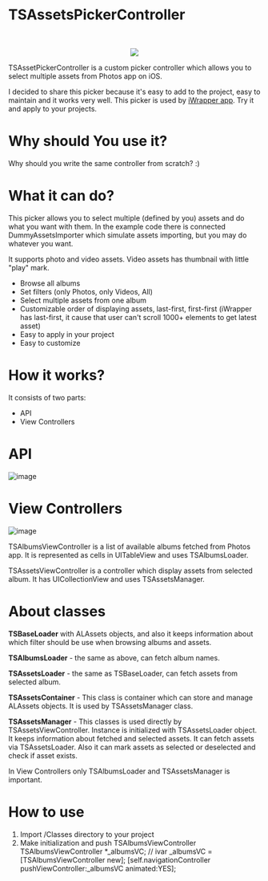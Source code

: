 TSAssetsPickerController
========================
<p>&nbsp;</p>
<p><p align="center"><img src="https://raw.github.com/tomkowz/TSAssetsPickerController/master/docs/demo.gif"/></p></p>



TSAssetPickerController is a custom picker controller which allows you to select multiple assets from Photos app on iOS.

I decided to share this picker because it's easy to add to the project, easy to maintain and it works very well. This picker is used by [iWrapper app](https://itunes.apple.com/pl/app/iwrapper-superb-screenshots/id549973157?mt=8). Try it and apply to your projects.


Why should You use it?
========================
Why should you write the same controller from scratch? :)


What it can do?
========================
This picker allows you to select multiple (defined by you) assets and do what you want with them. In the example code there is connected DummyAssetsImporter which simulate assets importing, but you may do whatever you want.

It supports photo and video assets. Video assets has thumbnail with little "play" mark. 

- Browse all albums
- Set filters (only Photos, only Videos, All)
- Select multiple assets from one album
- Customizable order of displaying assets, last-first, first-first (iWrapper has last-first, it cause that user can't scroll 1000+ elements to get latest asset)
- Easy to apply in your project
- Easy to customize


How it works?
========================

It consists of two parts:
- API
- View Controllers


API
=========================
![image](https://github.com/tomkowz/TSAssetsPickerController/blob/master/docs/diag1.png?raw=true)


View Controllers
=========================
![image](https://github.com/tomkowz/TSAssetsPickerController/blob/master/docs/diag2.png?raw=true)


TSAlbumsViewController is a list of available albums fetched from Photos app. It is represented as cells in UITableView and uses TSAlbumsLoader. 

TSAssetsViewController is a controller which display assets from selected album. It has UICollectionView and uses TSAssetsManager. 


About classes
=========================
**TSBaseLoader** with ALAssets objects, and also it keeps information about which filter should be use when browsing albums and assets.

**TSAlbumsLoader** - the same as above, can fetch album names.

**TSAssetsLoader** - the same as TSBaseLoader, can fetch assets from selected album.

**TSAssetsContainer** - This class is container which can store and manage ALAssets objects. It is used by TSAssetsManager class.

**TSAssetsManager** - This classes is used directly by TSAssetsViewController. Instance is initialized with TSAssetsLoader object. It keeps information about fetched and selected assets. It can fetch assets via TSAssetsLoader. Also it can mark assets as selected or deselected and check if asset exists.

In View Controllers only TSAlbumsLoader and TSAssetsManager is important. 

How to use
=========================
1. Import /Classes directory to your project
2. Make initialization and push TSAlbumsViewController
    TSAlbumsViewController *_albumsVC; // ivar
    _albumsVC = [TSAlbumsViewController new];
    [self.navigationController pushViewController:_albumsVC animated:YES];